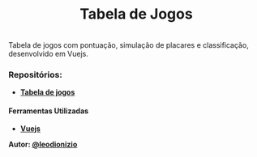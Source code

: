 <div align="center">
    <h1>Tabela de Jogos</h1>
</div>
<br>
Tabela de jogos com pontuação, simulação de placares e classificação, desenvolvido em Vuejs.

 
### Repositórios:
- **[Tabela de jogos](https://github.com/leodionizio/vuejs2-tabeladejogos/tree/master/vue-tabeladejogos)**

#### Ferramentas Utilizadas
- **[Vuejs](https://vuejs.org/)**


**Autor: [@leodionizio](https://github.com/leodionizio/)**
